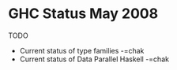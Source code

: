# GHC Status May 2008

TODO

- Current status of type families -=chak
- Current status of Data Parallel Haskell -=chak
